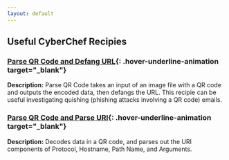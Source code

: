 ```yaml
---
layout: default
---
```


## <i class="fa-solid fa-kitchen-set" style="color:#191970" aria-hidden="true"></i> Useful CyberChef Recipies

### **[Parse QR Code and Defang URL](https://gchq.github.io/CyberChef/#recipe=Parse_QR_Code(false)Defang_URL(true,true,true,'Valid%20domains%20and%20full%20URLs')){: .hover-underline-animation target="_blank"}** <i class="fa-solid fa-qrcode" style="color:#191970" aria-hidden="true"></i>
__Description:__ Parse QR Code takes an input of an image file with a QR code and outputs the encoded data, then defangs the URL. This recipie can be useful investigating quishing (phishing attacks involving a QR code) emails.

### **[Parse QR Code and Parse URI](https://gchq.github.io/CyberChef/#recipe=Parse_QR_Code(true)Parse_URI()){: .hover-underline-animation target="_blank"}** <i class="fa-solid fa-qrcode" style="color:#191970" aria-hidden="true"></i>
__Description:__ Decodes data in a QR code, and parses out the URI components of Protocol, Hostname, Path Name, and Arguments.